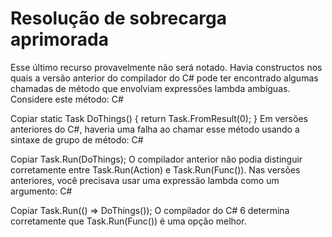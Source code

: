 ﻿# Resolução de sobrecarga aprimorada

Esse último recurso provavelmente não será notado. Havia constructos nos quais a versão anterior do compilador do C# pode ter encontrado algumas chamadas de método que envolviam expressões lambda ambíguas. Considere este método:
C#

Copiar
static Task DoThings() 
{
     return Task.FromResult(0); 
}
Em versões anteriores do C#, haveria uma falha ao chamar esse método usando a sintaxe de grupo de método:
C#

Copiar
Task.Run(DoThings); 
O compilador anterior não podia distinguir corretamente entre Task.Run(Action) e Task.Run(Func<Task>()). Nas versões anteriores, você precisava usar uma expressão lambda como um argumento:
C#

Copiar
Task.Run(() => DoThings());
O compilador do C# 6 determina corretamente que Task.Run(Func<Task>()) é uma opção melhor.